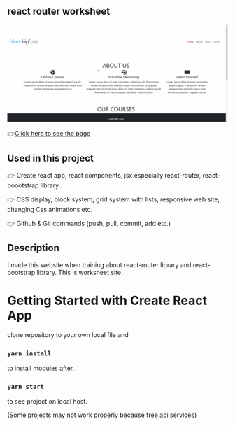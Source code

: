 ## react router worksheet
![Animation](https://github.com/bbluechip/react-router-site/blob/master/react-router%20site.gif)


👉[Click here to see the page](https://react-router-site.vercel.app/)


## Used in this project
👉 Create react app, react components, jsx especially react-router, react-boootstrap library .

👉 CSS display, block system, grid system with lists, responsive web site, changing Css animations etc.

👉 Github & Git commands (push, pull, commit, add etc.)

## Description
I made this website when training about react-router library and react-bootstrap library. This is worksheet site.

# Getting Started with Create React App
clone repository to your own local file and

### `yarn install`

to install modules after,

### `yarn start`

to see project on local host. 

(Some projects may not work properly because free api services)
